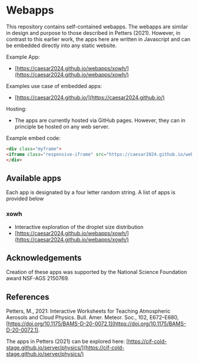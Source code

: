 # Webapps

This repository contains self-contained webapps. The webapps are similar in design and purpose to those described in Petters (2021). However, in contrast to this earlier work, the apps here are written in Javascript and can be embedded directly into any static website.

Example App: 
- [https://caesar2024.github.io/webapps/xowh/](https://caesar2024.github.io/webapps/xowh/) 

Examples use case of embedded apps: 
- [https://caesar2024.github.io/](https://caesar2024.github.io/)

Hosting: 
- The apps are currently hosted via GitHub pages. However, they can in principle be hosted on any web server.

Example embed code:
```html
<div class="myframe">
<iframe class="responsive-iframe" src="https://caesar2024.github.io/webapps/xowh/" style="border:none;"></iframe>
</div>
```


## Available apps
Each app is designated by a four letter random string. A list of apps is provided below

### xowh 
- Interactive exploration of the droplet size distribution 
- [https://caesar2024.github.io/webapps/xowh/](https://caesar2024.github.io/webapps/xowh/) 


## Acknowledgements

Creation of these apps was supported by the National Science Foundation award NSF-AGS 2150769.

## References

Petters, M., 2021: Interactive Worksheets for Teaching Atmospheric Aerosols and Cloud Physics. Bull. Amer. Meteor. Soc., 102, E672–E680, [https://doi.org/10.1175/BAMS-D-20-0072.1](https://doi.org/10.1175/BAMS-D-20-0072.1).

The apps in Petters (2021) can be explored here: [https://cif-cold-stage.github.io/server/physics/](https://cif-cold-stage.github.io/server/physics/)